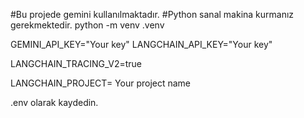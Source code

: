 #Bu projede gemini kullanılmaktadır.
#Python sanal makina kurmanız gerekmektedir. python -m venv .venv

GEMINI_API_KEY="Your key"
LANGCHAIN_API_KEY="Your key"

LANGCHAIN_TRACING_V2=true

LANGCHAIN_PROJECT= Your project name

.env olarak kaydedin.
